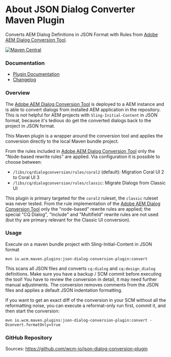 About JSON Dialog Converter Maven Plugin
========================================

Converts AEM Dialog Definitions in JSON Format with Rules from [Adobe AEM Dialog Conversion Tool](https://github.com/Adobe-Marketing-Cloud/aem-dialog-conversion).

[![Maven Central](https://maven-badges.herokuapp.com/maven-central/io.wcm.maven.plugins/json-dialog-conversion-plugin/badge.svg)](https://maven-badges.herokuapp.com/maven-central/io.wcm.maven.plugins/json-dialog-conversion-plugin)


### Documentation

* [Plugin Documentation][plugindocs]
* [Changelog][changelog]


### Overview

The [Adobe AEM Dialog Conversion Tool][aem-dialog-conversion] is deployed to a AEM instance and is able to convert dialogs from installed AEM application in the repository. This is not helpful for AEM projects with `Sling-Initial-Content` in JSON format, because it's tedious do get the converted dialogs back to the project in JSON format.

This Maven plugin is a wrapper around the conversion tool and applies the conversion directly to the local Maven bundle project.

From the rules included in [Adobe AEM Dialog Conversion Tool][aem-dialog-conversion] only the "Node-based rewrite rules" are applied. Via configuration it is possible to choose between:

* `/libs/cq/dialogconversion/rules/coral2` (default): Migration Coral UI 2 to Coral UI 3
* `/libs/cq/dialogconversion/rules/classic`: Migrate Dialogs from Classic UI

This plugin is primary targeted for the `coral2` ruleset, the `classic` ruleset was never tested. From the rule implementation of the [Adobe AEM Dialog Conversion Tool][aem-dialog-conversion] only the "node-based" rewrite rules are applied; the special "CQ Dialog", "Include" and "Multifield" rewrite rules are not used (but thy are primary relevant for the Classic UI conversion).


### Usage

Execute on a maven bundle project with Sling-Initial-Content in JSON format

```
mvn io.wcm.maven.plugins:json-dialog-conversion-plugin:convert
```

This scans all JSON files and converts `cq:dialog` and `cq:design_dialog` definitions. Make sure you have a backup / SCM commit before executing the tool! You have to review the conversion in detail, it may need further manual adjustments. The conversion removes comments from the JSON files and applies a default JSON indentation formatting.

If you want to get an exact diff of the conversion in your SCM without all the reformatting noise, you can execute a reformat-only run first, commit it, and then start the conversion:

```
mvn io.wcm.maven.plugins:json-dialog-conversion-plugin:convert -Dconvert.formatOnly=true
```


### GitHub Repository

Sources: https://github.com/wcm-io/json-dialog-conversion-plugin


[aem-dialog-conversion]: https://github.com/Adobe-Marketing-Cloud/aem-dialog-conversion
[plugindocs]: plugin-info.html
[changelog]: changes-report.html

